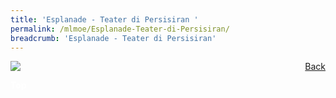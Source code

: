 ```yaml
---
title: 'Esplanade - Teater di Persisiran '
permalink: /mlmoe/Esplanade-Teater-di-Persisiran/
breadcrumb: 'Esplanade - Teater di Persisiran'
---
```

<!-- Global site tag (gtag.js) - Google Ads: 726049306 -->
<script async src="https://www.googletagmanager.com/gtag/js?id=AW-726049306"></script>
<script>
  window.dataLayer = window.dataLayer || [];
  function gtag(){dataLayer.push(arguments);}
  gtag('js', new Date());

  gtag('config', 'AW-726049306');
</script>
<a href="/exhibits/pameran- bahasa- melayu-malay-language-exhibitions-e/community-partners/" style="float:right;">Back</a>
 <img src="/images/MTLS2021-Esplanade_ML_Final.jpg"> <br/>


<div class="btntop"><a href="#top" style="text-decoration:none;"><span style="color:white"><b>Top</b></span></a></div>
